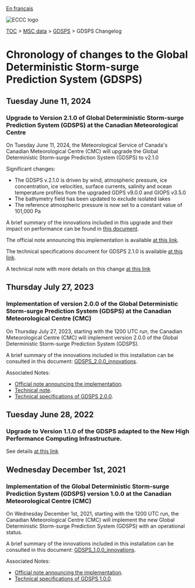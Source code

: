 [En français](changelog_gdsps_fr.md)

![ECCC logo](../../img_eccc-logo.png)

[TOC](../../readme_en.md) > [MSC data](../readme_en.md) > [GDSPS](readme_gdsps_en.md) > GDSPS Changelog

# Chronology of changes to the Global Deterministic Storm-surge Prediction System (GDSPS)

## Tuesday June 11, 2024

### Upgrade to Version 2.1.0 of Global Deterministic Storm-surge Prediction System (GDSPS) at the Canadian Meteorological Centre

On Tuesday June 11, 2024, the Meteorological Service of Canada's Canadian Meteorological Centre (CMC) will upgrade the Global Deterministic Storm-surge Prediction System (GDSPS) to v2.1.0

Significant changes:

*  The GDSPS v.2.1.0 is driven by wind, atmospheric pressure, ice concentration, ice velocities, surface currents, salinity and ocean temperature profiles from the upgraded GDPS v9.0.0 and GIOPS v3.5.0
* The bathymetry field has been updated to exclude isolated lakes
* The reference atmospheric pressure is now set to a constant value of 101,000 Pa

A brief summary of the innovations included in this upgrade and their impact on performance can be found in [this document](https://collaboration.cmc.ec.gc.ca/cmc/cmoi/product_guide/docs/fact_sheets/factsheet_gdsps-210_e.pdf).

The official note announcing this implementation is available [at this link](https://dd.meteo.gc.ca/doc/genots/2021/11/26/NOCN03_CWAO_262118___xxxxx).

The technical specifications document for GDSPS 2.1.0 is available [at this link](https://collaboration.cmc.ec.gc.ca/cmc/CMOI/product_guide/docs/tech_specifications/tech_specifications_GDSPS_2.1.0_e.pdf).

A technical note with more details on this change [at this link](https://collaboration.cmc.ec.gc.ca/cmc/cmoi/product_guide/docs/tech_notes/technote_gdsps-210_e.pdf)

## Thursday July 27, 2023

### Implementation of version 2.0.0 of the Global Deterministic Storm-surge Prediction System (GDSPS) at the Canadian Meteorological Centre (CMC)

On Thursday July 27, 2023, starting with the 1200 UTC run, the Canadian Meteorological Centre (CMC) will implement version 2.0.0 of the Global Deterministic Storm-surge Prediction System (GDSPS).

A brief summary of the innovations included in this installation can be consulted in this document: [GDSPS_2.0.0_innovations](https://collaboration.cmc.ec.gc.ca/cmc/cmoi/product_guide/docs/fact_sheets/factsheet_gdsps-200_e.pdf).

Associated Notes:

* [Official note announcing the implementation](https://dd.weather.gc.ca/doc/genots/2023/07/26/NOCN03_CWAO_261538___11180).
* [Technical note](https://collaboration.cmc.ec.gc.ca/cmc/cmoi/product_guide/docs/tech_notes/technote_gdsps-200_e.pdf).
* [Technical specifications of GDSPS 2.0.0](https://collaboration.cmc.ec.gc.ca/cmc/cmoi/product_guide/docs/tech_specifications/tech_specifications_GDSPS_2.0.0_e.pdf).

## Tuesday June 28, 2022

### Upgrade to Version 1.1.0 of the GDSPS adapted to the New High Performance Computing Infrastructure.

See details [at this link](../changelog_multisystems_en.md)

## Wednesday December 1st, 2021

### Implementation of the Global Deterministic Storm-surge Prediction System (GDSPS) version 1.0.0 at the Canadian Meteorological Centre (CMC)

On Wednesday December 1st, 2021, starting with the 1200 UTC run, the Canadian Meteorological Centre (CMC) will implement the new Global Deterministic Storm-surge Prediction System (GDSPS) with an operational status.

A brief summary of the innovations included in this installation can be consulted in this document: [GDSPS_1.0.0_innovations](https://collaboration.cmc.ec.gc.ca/cmc/cmoi/product_guide/docs/fact_sheets/factsheet_gdsps-100_e.pdf). 

Associated Notes:

* [Official note announcing the implementation](http://dd.weather.gc.ca/doc/genots/2021/11/26/NOCN03_CWAO_262118___50159).
* [Technical specifications of GDSPS 1.0.0](https://collaboration.cmc.ec.gc.ca/cmc/cmoi/product_guide/docs/tech_specifications/tech_specifications_GDSPS_1.0.0_e.pdf).

